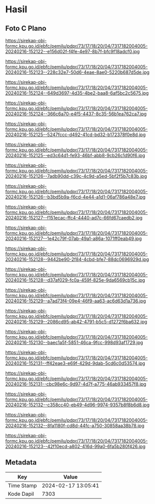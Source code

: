 # Hasil

## Foto C Plano

https://sirekap-obj-formc.kpu.go.id/ebfc/pemilu/pdpr/73/17/18/20/04/7317182004005-20240216-152122--e156d02f-f4fe-4e97-8b7f-bfc9f18adcf0.jpg

https://sirekap-obj-formc.kpu.go.id/ebfc/pemilu/pdpr/73/17/18/20/04/7317182004005-20240216-152123--228c32e7-50d6-4eae-8ae0-5220b687d5de.jpg

https://sirekap-obj-formc.kpu.go.id/ebfc/pemilu/pdpr/73/17/18/20/04/7317182004005-20240216-152124--649d3697-4d35-4be2-baa8-6af5bc2c5675.jpg

https://sirekap-obj-formc.kpu.go.id/ebfc/pemilu/pdpr/73/17/18/20/04/7317182004005-20240216-152124--366c6a70-e4f5-4437-8c35-56b1ea762ca7.jpg

https://sirekap-obj-formc.kpu.go.id/ebfc/pemilu/pdpr/73/17/18/20/04/7317182004005-20240216-152125--5247fccc-d492-41cd-bd32-b172378f0e8d.jpg

https://sirekap-obj-formc.kpu.go.id/ebfc/pemilu/pdpr/73/17/18/20/04/7317182004005-20240216-152125--ed3c64d1-fe93-46bf-abb8-9cb26c1d90f6.jpg

https://sirekap-obj-formc.kpu.go.id/ebfc/pemilu/pdpr/73/17/18/20/04/7317182004005-20240216-152126--7adb90dd-c39c-4c9d-a5ed-5bf2f5b7c83b.jpg

https://sirekap-obj-formc.kpu.go.id/ebfc/pemilu/pdpr/73/17/18/20/04/7317182004005-20240216-152126--b3bd5b9a-f6cd-4e44-a1d1-06af786a48e7.jpg

https://sirekap-obj-formc.kpu.go.id/ebfc/pemilu/pdpr/73/17/18/20/04/7317182004005-20240216-152127--f151ecac-ffc4-4440-ad7c-66fd67caedb2.jpg

https://sirekap-obj-formc.kpu.go.id/ebfc/pemilu/pdpr/73/17/18/20/04/7317182004005-20240216-152127--1e42c79f-07ab-49a1-a86a-1071ff0eab49.jpg

https://sirekap-obj-formc.kpu.go.id/ebfc/pemilu/pdpr/73/17/18/20/04/7317182004005-20240216-152128--9442be90-2f84-4cbd-bfe7-88dc0696929d.jpg

https://sirekap-obj-formc.kpu.go.id/ebfc/pemilu/pdpr/73/17/18/20/04/7317182004005-20240216-152128--d37af029-fc0a-459f-825e-9da6569cb15c.jpg

https://sirekap-obj-formc.kpu.go.id/ebfc/pemilu/pdpr/73/17/18/20/04/7317182004005-20240216-152129--a7ad73f4-09e4-46f9-aa63-ac6d63d1a736.jpg

https://sirekap-obj-formc.kpu.go.id/ebfc/pemilu/pdpr/73/17/18/20/04/7317182004005-20240216-152129--2086cd95-ab42-4791-b5c5-d1272f6ba632.jpg

https://sirekap-obj-formc.kpu.go.id/ebfc/pemilu/pdpr/73/17/18/20/04/7317182004005-20240216-152130--baec1a5f-5851-46ca-9fcc-998d93af1729.jpg

https://sirekap-obj-formc.kpu.go.id/ebfc/pemilu/pdpr/73/17/18/20/04/7317182004005-20240216-152131--ff42eae3-e69f-429d-9dab-5cd6c0d53574.jpg

https://sirekap-obj-formc.kpu.go.id/ebfc/pemilu/pdpr/73/17/18/20/04/7317182004005-20240216-152131--cbc98e6c-9d97-4d7f-a775-46ab933457f8.jpg

https://sirekap-obj-formc.kpu.go.id/ebfc/pemilu/pdpr/73/17/18/20/04/7317182004005-20240216-152132--c358cc40-eb49-4d96-9974-9357b8f8b6d8.jpg

https://sirekap-obj-formc.kpu.go.id/ebfc/pemilu/pdpr/73/17/18/20/04/7317182004005-20240216-152132--8fa1180f-cd8d-44fc-a750-30858aa38b78.jpg

https://sirekap-obj-formc.kpu.go.id/ebfc/pemilu/pdpr/73/17/18/20/04/7317182004005-20240216-152123--42f10ecd-a802-416d-99a0-6fa5b280f426.jpg


## Metadata

| Key        | Value               |
| ---------- | ------------------- |
| Time Stamp | 2024-02-17 13:05:41 |
| Kode Dapil | 7303                |




